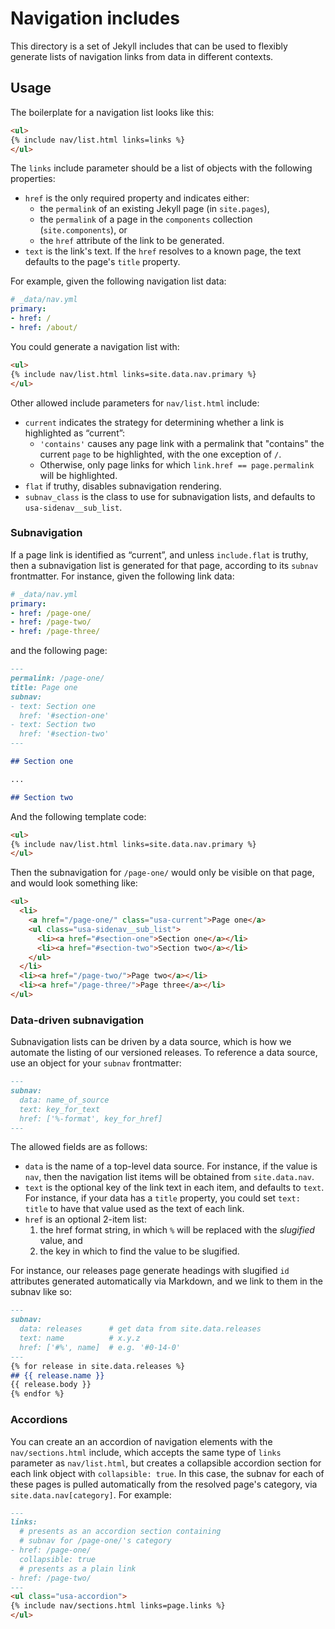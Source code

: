 # Navigation includes

This directory is a set of Jekyll includes that can be used to flexibly
generate lists of navigation links from data in different contexts.

## Usage

The boilerplate for a navigation list looks like this:

```html
<ul>
{% include nav/list.html links=links %}
</ul>
```

The `links` include parameter should be a list of objects with the
following properties:

* `href` is the only required property and indicates either:
  * the `permalink` of an existing Jekyll page (in `site.pages`),
  * the `permalink` of a page in the `components` collection (`site.components`), or
  * the `href` attribute of the link to be generated.
* `text` is the link's text. If the `href` resolves to a known page, the
  text defaults to the page's `title` property.

For example, given the following navigation list data:

```yaml
# _data/nav.yml
primary:
- href: /
- href: /about/
```

You could generate a navigation list with:

```html
<ul>
{% include nav/list.html links=site.data.nav.primary %}
</ul>
```

Other allowed include parameters for `nav/list.html` include:

* `current` indicates the strategy for determining whether a link is
  highlighted as “current”:
  * `'contains'` causes any page link with a permalink that "contains" the
    current `page` to be highlighted, with the one exception of `/`.
  * Otherwise, only page links for which `link.href == page.permalink` will
    be highlighted.
* `flat` if truthy, disables subnavigation rendering.
* `subnav_class` is the class to use for subnavigation lists, and defaults
  to `usa-sidenav__sub_list`.

### Subnavigation

If a page link is identified as “current”, and unless `include.flat` is
truthy, then a subnavigation list is generated for that page, according to
its `subnav` frontmatter. For instance, given the following link data:

```yaml
# _data/nav.yml
primary:
- href: /page-one/
- href: /page-two/
- href: /page-three/
```

and the following page:

```markdown
---
permalink: /page-one/
title: Page one
subnav:
- text: Section one
  href: '#section-one'
- text: Section two
  href: '#section-two'
---

## Section one

...

## Section two
```

And the following template code:

```html
<ul>
{% include nav/list.html links=site.data.nav.primary %}
</ul>
```

Then the subnavigation for `/page-one/` would only be visible on that page,
and would look something like:

```html
<ul>
  <li>
    <a href="/page-one/" class="usa-current">Page one</a>
    <ul class="usa-sidenav__sub_list">
      <li><a href="#section-one">Section one</a></li>
      <li><a href="#section-two">Section two</a></li>
    </ul>
  </li>
  <li><a href="/page-two/">Page two</a></li>
  <li><a href="/page-three/">Page three</a></li>
</ul>
```

### Data-driven subnavigation

Subnavigation lists can be driven by a data source, which is how we automate
the listing of our versioned releases. To reference a data source, use an
object for your `subnav` frontmatter:

```markdown
---
subnav:
  data: name_of_source
  text: key_for_text
  href: ['%-format', key_for_href]
---
```

The allowed fields are as follows:

* `data` is the name of a top-level data source. For instance, if the value is
  `nav`, then the navigation list items will be obtained from `site.data.nav`.
* `text` is the optional key of the link text in each item, and defaults to
  `text`. For instance, if your data has a `title` property, you could set
  `text: title` to have that value used as the text of each link.
* `href` is an optional 2-item list:
  1. the href format string, in which `%` will be replaced with the _slugified_
     value, and
  1. the key in which to find the value to be slugified.


For instance, our releases page generate headings with slugified `id`
attributes generated automatically via Markdown, and we link to them in the
subnav like so:

```markdown
---
subnav:
  data: releases      # get data from site.data.releases
  text: name          # x.y.z
  href: ['#%', name]  # e.g. '#0-14-0'
---
{% for release in site.data.releases %}
## {{ release.name }}
{{ release.body }}
{% endfor %}
```


### Accordions

You can create an an accordion of navigation elements with the
`nav/sections.html` include, which accepts the same type of `links` parameter
as `nav/list.html`, but creates a collapsible accordion section for each link
object with `collapsible: true`. In this case, the subnav for each of these
pages is pulled automatically from the resolved page's category, via
`site.data.nav[category]`. For example:

```markdown
---
links:
  # presents as an accordion section containing 
  # subnav for /page-one/'s category
- href: /page-one/
  collapsible: true
  # presents as a plain link
- href: /page-two/
---
<ul class="usa-accordion">
{% include nav/sections.html links=page.links %}
</ul>
```
